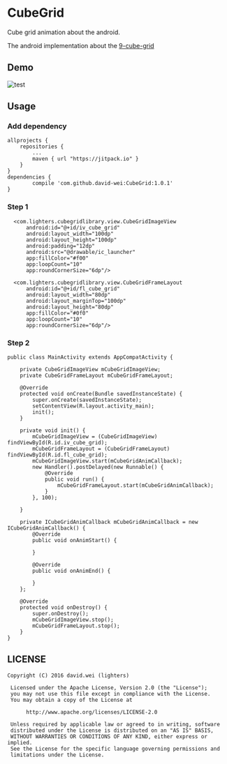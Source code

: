 # CubeGrid
Cube grid animation about the android.

The android implementation about the [9-cube-grid](https://github.com/tobiasahlin/SpinKit/blob/master/examples/9-cube-grid.html)

## Demo
![test](http://7xpyth.com1.z0.glb.clouddn.com/cube1.gif)

## Usage
### Add dependency
	allprojects {
		repositories {
			...
			maven { url "https://jitpack.io" }
		}
	}
	dependencies {
	        compile 'com.github.david-wei:CubeGrid:1.0.1'
	}
	
### Step 1
```
  <com.lighters.cubegridlibrary.view.CubeGridImageView
      android:id="@+id/iv_cube_grid"
      android:layout_width="100dp"
      android:layout_height="100dp"
      android:padding="12dp"
      android:src="@drawable/ic_launcher"
      app:fillColor="#f00"
      app:loopCount="10"
      app:roundCornerSize="6dp"/>

  <com.lighters.cubegridlibrary.view.CubeGridFrameLayout
      android:id="@+id/fl_cube_grid"
      android:layout_width="80dp"
      android:layout_marginTop="100dp"
      android:layout_height="80dp"
      app:fillColor="#0f0"
      app:loopCount="10"
      app:roundCornerSize="6dp"/>
```
### Step 2
```
public class MainActivity extends AppCompatActivity {

    private CubeGridImageView mCubeGridImageView;
    private CubeGridFrameLayout mCubeGridFrameLayout;

    @Override
    protected void onCreate(Bundle savedInstanceState) {
        super.onCreate(savedInstanceState);
        setContentView(R.layout.activity_main);
        init();
    }

    private void init() {
        mCubeGridImageView = (CubeGridImageView) findViewById(R.id.iv_cube_grid);
        mCubeGridFrameLayout = (CubeGridFrameLayout) findViewById(R.id.fl_cube_grid);
        mCubeGridImageView.start(mCubeGridAnimCallback);
        new Handler().postDelayed(new Runnable() {
            @Override
            public void run() {
                mCubeGridFrameLayout.start(mCubeGridAnimCallback);
            }
        }, 100);

    }

    private ICubeGridAnimCallback mCubeGridAnimCallback = new ICubeGridAnimCallback() {
        @Override
        public void onAnimStart() {

        }

        @Override
        public void onAnimEnd() {

        }
    };

    @Override
    protected void onDestroy() {
        super.onDestroy();
        mCubeGridImageView.stop();
        mCubeGridFrameLayout.stop();
    }
}
```

## LICENSE

```
Copyright (C) 2016 david.wei (lighters)
 
 Licensed under the Apache License, Version 2.0 (the "License");
 you may not use this file except in compliance with the License.
 You may obtain a copy of the License at
 
      http://www.apache.org/licenses/LICENSE-2.0
 
 Unless required by applicable law or agreed to in writing, software
 distributed under the License is distributed on an "AS IS" BASIS,
 WITHOUT WARRANTIES OR CONDITIONS OF ANY KIND, either express or implied.
 See the License for the specific language governing permissions and
 limitations under the License.
 